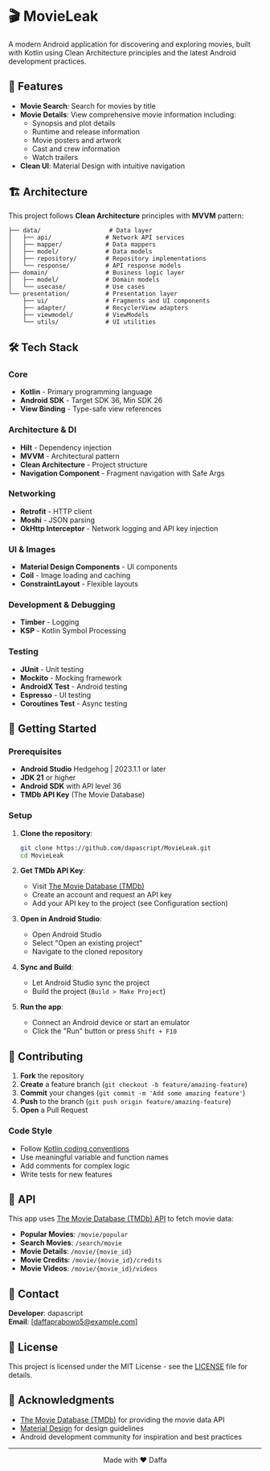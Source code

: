 # 🎬 MovieLeak

A modern Android application for discovering and exploring movies, built with Kotlin using Clean Architecture principles and the latest Android development practices.

## 📱 Features
- **Movie Search**: Search for movies by title
- **Movie Details**: View comprehensive movie information including:
  - Synopsis and plot details
  - Runtime and release information
  - Movie posters and artwork
  - Cast and crew information
  - Watch trailers
- **Clean UI**: Material Design with intuitive navigation

## 🏗️ Architecture

This project follows **Clean Architecture** principles with **MVVM** pattern:

```
├── data/                   # Data layer
│   ├── api/               # Network API services
│   ├── mapper/            # Data mappers
│   ├── model/             # Data models
│   ├── repository/        # Repository implementations
│   └── response/          # API response models
├── domain/                # Business logic layer
│   ├── model/             # Domain models
│   └── usecase/           # Use cases
└── presentation/          # Presentation layer
    ├── ui/                # Fragments and UI components
    ├── adapter/           # RecyclerView adapters
    ├── viewmodel/         # ViewModels
    └── utils/             # UI utilities
```

## 🛠️ Tech Stack

### Core
- **Kotlin** - Primary programming language
- **Android SDK** - Target SDK 36, Min SDK 26
- **View Binding** - Type-safe view references

### Architecture & DI
- **Hilt** - Dependency injection
- **MVVM** - Architectural pattern
- **Clean Architecture** - Project structure
- **Navigation Component** - Fragment navigation with Safe Args

### Networking
- **Retrofit** - HTTP client
- **Moshi** - JSON parsing
- **OkHttp Interceptor** - Network logging and API key injection

### UI & Images
- **Material Design Components** - UI components
- **Coil** - Image loading and caching
- **ConstraintLayout** - Flexible layouts

### Development & Debugging
- **Timber** - Logging
- **KSP** - Kotlin Symbol Processing

### Testing
- **JUnit** - Unit testing
- **Mockito** - Mocking framework
- **AndroidX Test** - Android testing
- **Espresso** - UI testing
- **Coroutines Test** - Async testing

## 🚀 Getting Started

### Prerequisites

- **Android Studio** Hedgehog | 2023.1.1 or later
- **JDK 21** or higher
- **Android SDK** with API level 36
- **TMDb API Key** (The Movie Database)

### Setup

1. **Clone the repository**:
   ```bash
   git clone https://github.com/dapascript/MovieLeak.git
   cd MovieLeak
   ```

2. **Get TMDb API Key**:
   - Visit [The Movie Database (TMDb)](https://www.themoviedb.org/)
   - Create an account and request an API key
   - Add your API key to the project (see Configuration section)

3. **Open in Android Studio**:
   - Open Android Studio
   - Select "Open an existing project"
   - Navigate to the cloned repository

4. **Sync and Build**:
   - Let Android Studio sync the project
   - Build the project (`Build > Make Project`)

5. **Run the app**:
   - Connect an Android device or start an emulator
   - Click the "Run" button or press `Shift + F10`

## 🤝 Contributing

1. **Fork** the repository
2. **Create** a feature branch (`git checkout -b feature/amazing-feature`)
3. **Commit** your changes (`git commit -m 'Add some amazing feature'`)
4. **Push** to the branch (`git push origin feature/amazing-feature`)
5. **Open** a Pull Request

### Code Style

- Follow [Kotlin coding conventions](https://kotlinlang.org/docs/coding-conventions.html)
- Use meaningful variable and function names
- Add comments for complex logic
- Write tests for new features

## 📄 API

This app uses [The Movie Database (TMDb) API](https://www.themoviedb.org/documentation/api) to fetch movie data:

- **Popular Movies**: `/movie/popular`
- **Search Movies**: `/search/movie`
- **Movie Details**: `/movie/{movie_id}`
- **Movie Credits**: `/movie/{movie_id}/credits`
- **Movie Videos**: `/movie/{movie_id}/videos`

## 📧 Contact

**Developer**: dapascript  
**Email**: [daffaprabowo5@example.com]

## 📜 License

This project is licensed under the MIT License - see the [LICENSE](LICENSE) file for details.

## 🙏 Acknowledgments

- [The Movie Database (TMDb)](https://www.themoviedb.org/) for providing the movie data API
- [Material Design](https://material.io/) for design guidelines
- Android development community for inspiration and best practices

---

<p align="center">Made with ❤️ Daffa</p>
